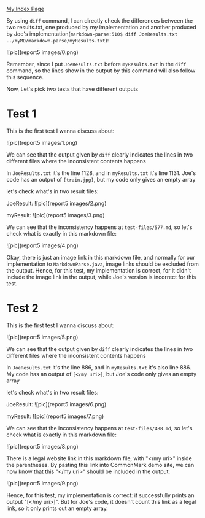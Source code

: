[My Index Page](https://henohyj.github.io/cse15l-lab-reports/index.html)

By using ```diff``` command, I can directly check the differences between the two results.txt, one produced by my
implementation and another produced by Joe's implementation(```markdown-parse:510$ diff JoeResults.txt  ../myMD/markdown-parse/myResults.txt```):

![pic](report5 images/0.png)

Remember, since I put ```JoeResults.txt``` before ```myResults.txt``` in the ```diff``` command, so the lines show in the output by this command will also 
follow this sequence.

Now, Let's pick two tests that have different outputs

# Test 1

This is the first test I wanna discuss about:

![pic](report5 images/1.png)

We can see that the output given by ```diff``` clearly indicates the lines in two different files where the inconsistent contents happens

In ```JoeResults.txt``` it's the line 1128, and in ```myResults.txt``` it's line 1131. Joe's code has an output of ```[train.jpg]```, but 
my code only gives an empty array


let's check what's in two result files:

JoeResult: ![pic](report5 images/2.png)

myResult: ![pic](report5 images/3.png)


We can see that the inconsistency happens at ```test-files/577.md```, so let's check what is exactly in this markdown file:

![pic](report5 images/4.png)


Okay, there is just an image link in this markdown file, and normally for our implementation to ```MarkdownParse.java```, image links
should be excluded from the output. Hence, for this test, my implementation is correct, for it didn't include the image link in the output, while Joe's 
version is incorrect for this test.


# Test 2

This is the first test I wanna discuss about:

![pic](report5 images/5.png)

We can see that the output given by ```diff``` clearly indicates the lines in two different files where the inconsistent contents happens

In ```JoeResults.txt``` it's the line 886, and in ```myResults.txt``` it's also line 886. My code has an output of ```[</my uri>]```, but 
Joe's code only gives an empty array


let's check what's in two result files:

JoeResult: 
![pic](report5 images/6.png)

myResult: 
![pic](report5 images/7.png)


We can see that the inconsistency happens at ```test-files/488.md```, so let's check what is exactly in this markdown file:

![pic](report5 images/8.png)


There is a legal website link in this markdown file, with "</my uri>" inside the parentheses. 
By pasting this link into CommonMark demo site, we can now know that this "</my uri>" should be included in the output:

![pic](report5 images/9.png)


Hence, for this test, my implementation is correct: it successfully prints an output "[</my uri>]". But for Joe's code, it doesn't
count this link as a legal link, so it only prints out an empty array.

